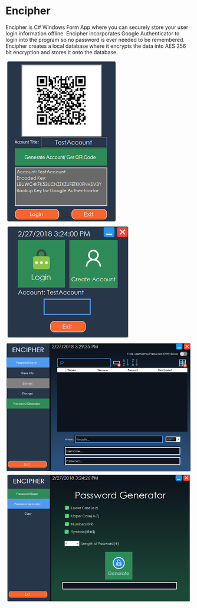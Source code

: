# Encipher
Encipher is C# Windows Form App where you can securely store your user login information offline. Encipher incorporates 
Google Authenticator to login into the program so no password is ever needed to be remembered.
Encipher creates a local database where it encrypts the data into AES 256 bit encryption and stores it onto the database.

![alt text](https://github.com/Psifer/Encipher/blob/master/PasswordSaver/EncipherImages/encipher%20createaccount%20page.png)![alt text](https://github.com/Psifer/Encipher/blob/master/PasswordSaver/EncipherImages/encipher%20login%20page.png)
![alt text](https://github.com/Psifer/Encipher/blob/master/PasswordSaver/EncipherImages/encipher%20passSaver%20page.png)
![alt text](https://github.com/Psifer/Encipher/blob/master/PasswordSaver/EncipherImages/encipher%20pasgen%20page.png)
